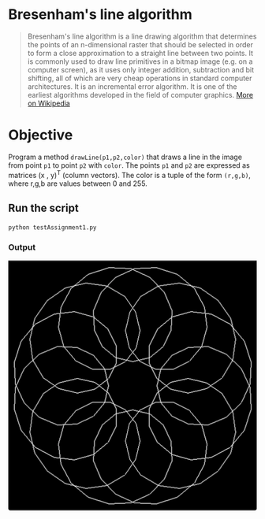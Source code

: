 # Bresenham's line algorithm
>Bresenham's line algorithm is a line drawing algorithm that determines the points of an n-dimensional raster that should be selected in order to form a close approximation to a straight line between two points. It is commonly used to draw line primitives in a bitmap image (e.g. on a computer screen), as it uses only integer addition, subtraction and bit shifting, all of which are very cheap operations in standard computer architectures. It is an incremental error algorithm. It is one of the earliest algorithms developed in the field of computer graphics. [More on Wikipedia](https://en.wikipedia.org/wiki/Bresenham%27s_line_algorithm)


# Objective
Program a method `drawLine(p1,p2,color)` that draws a line in the image from point `p1` to point `p2` with `color`. The points `p1` and `p2` are expressed as matrices (x , y)<sup>T</sup> (column vectors). The color is a tuple of the form `(r,g,b)`, where r,g,b are values between 0 and 255.

## Run the script
`python testAssignment1.py`

### Output
![](output.jpeg)